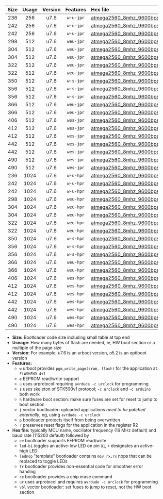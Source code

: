|Size|Usage|Version|Features|Hex file|
|:-:|:-:|:-:|:-:|:--|
|236|256|u7.6|`w-u-jpr`|[atmega2560_8mhz_9600bps_ur_vbl.hex](https://raw.githubusercontent.com/stefanrueger/urboot/main//atmega2560_8mhz_9600bps_ur_vbl.hex)|
|242|256|u7.6|`w-u-jpr`|[atmega2560_8mhz_9600bps_led+b7_ur_vbl.hex](https://raw.githubusercontent.com/stefanrueger/urboot/main//atmega2560_8mhz_9600bps_led+b7_ur_vbl.hex)|
|242|256|u7.6|`w-u-jpr`|[atmega2560_8mhz_9600bps_lednop_ur_vbl.hex](https://raw.githubusercontent.com/stefanrueger/urboot/main//atmega2560_8mhz_9600bps_lednop_ur_vbl.hex)|
|298|512|u7.6|`weu-jpr`|[atmega2560_8mhz_9600bps_ee_ur_vbl.hex](https://raw.githubusercontent.com/stefanrueger/urboot/main//atmega2560_8mhz_9600bps_ee_ur_vbl.hex)|
|304|512|u7.6|`weu-jpr`|[atmega2560_8mhz_9600bps_ee_led+b7_ur_vbl.hex](https://raw.githubusercontent.com/stefanrueger/urboot/main//atmega2560_8mhz_9600bps_ee_led+b7_ur_vbl.hex)|
|304|512|u7.6|`weu-jpr`|[atmega2560_8mhz_9600bps_ee_lednop_ur_vbl.hex](https://raw.githubusercontent.com/stefanrueger/urboot/main//atmega2560_8mhz_9600bps_ee_lednop_ur_vbl.hex)|
|322|512|u7.6|`weu-jpr`|[atmega2560_8mhz_9600bps_ee_led+b7_fr_ur_vbl.hex](https://raw.githubusercontent.com/stefanrueger/urboot/main//atmega2560_8mhz_9600bps_ee_led+b7_fr_ur_vbl.hex)|
|322|512|u7.6|`weu-jpr`|[atmega2560_8mhz_9600bps_ee_lednop_fr_ur_vbl.hex](https://raw.githubusercontent.com/stefanrueger/urboot/main//atmega2560_8mhz_9600bps_ee_lednop_fr_ur_vbl.hex)|
|350|512|u7.6|`w-s-jpr`|[atmega2560_8mhz_9600bps_vbl.hex](https://raw.githubusercontent.com/stefanrueger/urboot/main//atmega2560_8mhz_9600bps_vbl.hex)|
|356|512|u7.6|`w-s-jpr`|[atmega2560_8mhz_9600bps_led+b7_vbl.hex](https://raw.githubusercontent.com/stefanrueger/urboot/main//atmega2560_8mhz_9600bps_led+b7_vbl.hex)|
|356|512|u7.6|`w-s-jpr`|[atmega2560_8mhz_9600bps_lednop_vbl.hex](https://raw.githubusercontent.com/stefanrueger/urboot/main//atmega2560_8mhz_9600bps_lednop_vbl.hex)|
|366|512|u7.6|`weu-jpr`|[atmega2560_8mhz_9600bps_ee_led+b7_fr_ce_ur_vbl.hex](https://raw.githubusercontent.com/stefanrueger/urboot/main//atmega2560_8mhz_9600bps_ee_led+b7_fr_ce_ur_vbl.hex)|
|366|512|u7.6|`weu-jpr`|[atmega2560_8mhz_9600bps_ee_lednop_fr_ce_ur_vbl.hex](https://raw.githubusercontent.com/stefanrueger/urboot/main//atmega2560_8mhz_9600bps_ee_lednop_fr_ce_ur_vbl.hex)|
|406|512|u7.6|`wes-jpr`|[atmega2560_8mhz_9600bps_ee_vbl.hex](https://raw.githubusercontent.com/stefanrueger/urboot/main//atmega2560_8mhz_9600bps_ee_vbl.hex)|
|412|512|u7.6|`wes-jpr`|[atmega2560_8mhz_9600bps_ee_led+b7_vbl.hex](https://raw.githubusercontent.com/stefanrueger/urboot/main//atmega2560_8mhz_9600bps_ee_led+b7_vbl.hex)|
|412|512|u7.6|`wes-jpr`|[atmega2560_8mhz_9600bps_ee_lednop_vbl.hex](https://raw.githubusercontent.com/stefanrueger/urboot/main//atmega2560_8mhz_9600bps_ee_lednop_vbl.hex)|
|442|512|u7.6|`wes-jpr`|[atmega2560_8mhz_9600bps_ee_led+b7_fr_vbl.hex](https://raw.githubusercontent.com/stefanrueger/urboot/main//atmega2560_8mhz_9600bps_ee_led+b7_fr_vbl.hex)|
|442|512|u7.6|`wes-jpr`|[atmega2560_8mhz_9600bps_ee_lednop_fr_vbl.hex](https://raw.githubusercontent.com/stefanrueger/urboot/main//atmega2560_8mhz_9600bps_ee_lednop_fr_vbl.hex)|
|490|512|u7.6|`wes-jpr`|[atmega2560_8mhz_9600bps_ee_led+b7_fr_ce_vbl.hex](https://raw.githubusercontent.com/stefanrueger/urboot/main//atmega2560_8mhz_9600bps_ee_led+b7_fr_ce_vbl.hex)|
|490|512|u7.6|`wes-jpr`|[atmega2560_8mhz_9600bps_ee_lednop_fr_ce_vbl.hex](https://raw.githubusercontent.com/stefanrueger/urboot/main//atmega2560_8mhz_9600bps_ee_lednop_fr_ce_vbl.hex)|
|236|1024|u7.6|`w-u-hpr`|[atmega2560_8mhz_9600bps_ur.hex](https://raw.githubusercontent.com/stefanrueger/urboot/main//atmega2560_8mhz_9600bps_ur.hex)|
|242|1024|u7.6|`w-u-hpr`|[atmega2560_8mhz_9600bps_led+b7_ur.hex](https://raw.githubusercontent.com/stefanrueger/urboot/main//atmega2560_8mhz_9600bps_led+b7_ur.hex)|
|242|1024|u7.6|`w-u-hpr`|[atmega2560_8mhz_9600bps_lednop_ur.hex](https://raw.githubusercontent.com/stefanrueger/urboot/main//atmega2560_8mhz_9600bps_lednop_ur.hex)|
|298|1024|u7.6|`weu-hpr`|[atmega2560_8mhz_9600bps_ee_ur.hex](https://raw.githubusercontent.com/stefanrueger/urboot/main//atmega2560_8mhz_9600bps_ee_ur.hex)|
|304|1024|u7.6|`weu-hpr`|[atmega2560_8mhz_9600bps_ee_led+b7_ur.hex](https://raw.githubusercontent.com/stefanrueger/urboot/main//atmega2560_8mhz_9600bps_ee_led+b7_ur.hex)|
|304|1024|u7.6|`weu-hpr`|[atmega2560_8mhz_9600bps_ee_lednop_ur.hex](https://raw.githubusercontent.com/stefanrueger/urboot/main//atmega2560_8mhz_9600bps_ee_lednop_ur.hex)|
|322|1024|u7.6|`weu-hpr`|[atmega2560_8mhz_9600bps_ee_led+b7_fr_ur.hex](https://raw.githubusercontent.com/stefanrueger/urboot/main//atmega2560_8mhz_9600bps_ee_led+b7_fr_ur.hex)|
|322|1024|u7.6|`weu-hpr`|[atmega2560_8mhz_9600bps_ee_lednop_fr_ur.hex](https://raw.githubusercontent.com/stefanrueger/urboot/main//atmega2560_8mhz_9600bps_ee_lednop_fr_ur.hex)|
|350|1024|u7.6|`w-s-hpr`|[atmega2560_8mhz_9600bps.hex](https://raw.githubusercontent.com/stefanrueger/urboot/main//atmega2560_8mhz_9600bps.hex)|
|356|1024|u7.6|`w-s-hpr`|[atmega2560_8mhz_9600bps_led+b7.hex](https://raw.githubusercontent.com/stefanrueger/urboot/main//atmega2560_8mhz_9600bps_led+b7.hex)|
|356|1024|u7.6|`w-s-hpr`|[atmega2560_8mhz_9600bps_lednop.hex](https://raw.githubusercontent.com/stefanrueger/urboot/main//atmega2560_8mhz_9600bps_lednop.hex)|
|366|1024|u7.6|`weu-hpr`|[atmega2560_8mhz_9600bps_ee_led+b7_fr_ce_ur.hex](https://raw.githubusercontent.com/stefanrueger/urboot/main//atmega2560_8mhz_9600bps_ee_led+b7_fr_ce_ur.hex)|
|366|1024|u7.6|`weu-hpr`|[atmega2560_8mhz_9600bps_ee_lednop_fr_ce_ur.hex](https://raw.githubusercontent.com/stefanrueger/urboot/main//atmega2560_8mhz_9600bps_ee_lednop_fr_ce_ur.hex)|
|406|1024|u7.6|`wes-hpr`|[atmega2560_8mhz_9600bps_ee.hex](https://raw.githubusercontent.com/stefanrueger/urboot/main//atmega2560_8mhz_9600bps_ee.hex)|
|412|1024|u7.6|`wes-hpr`|[atmega2560_8mhz_9600bps_ee_led+b7.hex](https://raw.githubusercontent.com/stefanrueger/urboot/main//atmega2560_8mhz_9600bps_ee_led+b7.hex)|
|412|1024|u7.6|`wes-hpr`|[atmega2560_8mhz_9600bps_ee_lednop.hex](https://raw.githubusercontent.com/stefanrueger/urboot/main//atmega2560_8mhz_9600bps_ee_lednop.hex)|
|442|1024|u7.6|`wes-hpr`|[atmega2560_8mhz_9600bps_ee_led+b7_fr.hex](https://raw.githubusercontent.com/stefanrueger/urboot/main//atmega2560_8mhz_9600bps_ee_led+b7_fr.hex)|
|442|1024|u7.6|`wes-hpr`|[atmega2560_8mhz_9600bps_ee_lednop_fr.hex](https://raw.githubusercontent.com/stefanrueger/urboot/main//atmega2560_8mhz_9600bps_ee_lednop_fr.hex)|
|490|1024|u7.6|`wes-hpr`|[atmega2560_8mhz_9600bps_ee_led+b7_fr_ce.hex](https://raw.githubusercontent.com/stefanrueger/urboot/main//atmega2560_8mhz_9600bps_ee_led+b7_fr_ce.hex)|
|490|1024|u7.6|`wes-hpr`|[atmega2560_8mhz_9600bps_ee_lednop_fr_ce.hex](https://raw.githubusercontent.com/stefanrueger/urboot/main//atmega2560_8mhz_9600bps_ee_lednop_fr_ce.hex)|

- **Size:** Bootloader code size including small table at top end
- **Useage:** How many bytes of flash are needed, ie, HW boot section or a multiple of the page size
- **Version:** For example, u7.6 is an urboot version, o5.2 is an optiboot version
- **Features:**
  + `w` urboot provides `pgm_write_page(sram, flash)` for the application at `FLASHEND-4+1`
  + `e` EEPROM read/write support
  + `u` uses urprotocol requiring `avrdude -c urclock` for programming
  + `s` uses skeleton of STK500v1 protocol; `-c urclock` and `-c arduino` both work
  + `h` hardware boot section: make sure fuses are set for reset to jump to boot section
  + `j` vector bootloader: uploaded applications *need to be patched externally*, eg, using `avrdude -c urclock`
  + `p` bootloader protects itself from being overwritten
  + `r` preserves reset flags for the application in the register R2
- **Hex file:** typically MCU name, oscillator frequency (16 MHz default) and baud rate (115200 default) followed by
  + `ee` bootloader supports EEPROM read/write
  + `led-b1` toggles an active-low LED on pin `B1`, `+` designates an active-high LED
  + `lednop` "template" bootloader contains `mov rx,rx` nops that can be replaced to toggle LEDs
  + `fr` bootloader provides non-essential code for smoother error handing
  + `ce` bootloader provides a chip erase command
  + `ur` uses urprotocol and requires `avrdude -c urclock` for programming
  + `vbl` vector bootloader: set fuses to jump to reset, not the HW boot section
